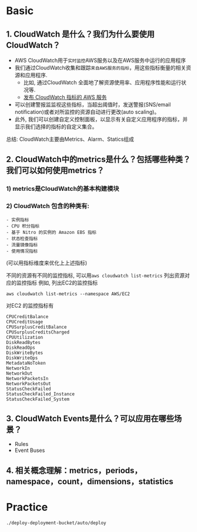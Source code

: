 # Basic

## 1. CloudWatch 是什么？我们为什么要使用CloudWatch？

- AWS CloudWatch用于`实时监控`AWS服务以及在AWS服务中运行的应用程序
- 我们通过CloudWatch收集和跟踪`来自AWS服务的指标`，用这些指标衡量的相关资源和应用程序.
  - 比如, 通过CloudWatch 全面地了解资源使用率、应用程序性能和运行状况等.
  - [发布 CloudWatch 指标的 AWS 服务](https://docs.aws.amazon.com/zh_cn/AmazonCloudWatch/latest/monitoring/aws-services-cloudwatch-metrics.html)
- 可以创建警报监监视这些指标，当超出阈值时，发送警报(SNS/email notification)或者对所监控的资源自动进行更改(auto scaling)。
- 此外, 我们可以创建自定义控制面板，以显示有关自定义应用程序的指标，并显示我们选择的指标的自定义集合。

总结: CloudWatch主要由Metrics、Alarm、Statics组成

## 2. CloudWatch中的metrics是什么？包括哪些种类？我们可以如何使用metrics？

### 1) metrics是CloudWatch的基本构建模块
### 2) CloudWatch 包含的种类有: 
```
- 实例指标
- CPU 积分指标
- 基于 Nitro 的实例的 Amazon EBS 指标
- 状态检查指标
- 流量镜像指标
- 使用情况指标
```
(可以用指标维度来优化上上述指标)

不同的资源有不同的监控指标, 可以用`aws cloudwatch list-metrics` 列出资源对应的监控指标
例如, 列出EC2的监控指标
```
aws cloudwatch list-metrics --namespace AWS/EC2
```

对EC2 的监控指标有
```
CPUCreditBalance
CPUCreditUsage
CPUSurplusCreditBalance
CPUSurplusCreditsCharged
CPUUtilization
DiskReadBytes
DiskReadOps
DiskWriteBytes
DiskWriteOps
MetadataNoToken
NetworkIn
NetworkOut
NetworkPacketsIn
NetworkPacketsOut
StatusCheckFailed
StatusCheckFailed_Instance
StatusCheckFailed_System
```

## 3. CloudWatch Events是什么？可以应用在哪些场景？
- Rules
- Event Buses
## 4. 相关概念理解：metrics，periods，namespace，count，dimensions，statistics

# Practice

```
./deploy-deployment-bucket/auto/deploy 
```